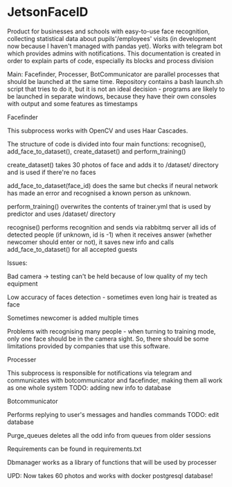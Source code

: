 # JetsonFaceID
Product for businesses and schools with easy-to-use face recognition, collecting statistical data about pupils'/employees' visits (in development now because I haven't managed with pandas yet). Works with telegram bot which provides admins with notifications.
This documentation is created in order to explain parts of code, especially its blocks and process division

Main: 
Facefinder, Processer, BotCommunicator are parallel processes that should be launched at the same time. Repository contains a bash launch.sh script that tries to do it, but it is not an ideal decision - programs are likely to be launched in separate windows, because they have their own consoles with output and some features as timestamps


Facefinder


This subprocess works with OpenCV and uses Haar Cascades. 

The structure of code is divided into four main functions: recognise(), add_face_to_dataset(), create_dataset() and perform_training()

create_dataset() takes 30 photos of face and adds it to /dataset/ directory and is used if there're no faces

add_face_to_dataset(face_id) does the same but checks if neural network has made an error and recognised a known person as unknown.

perform_training() overwrites the contents of trainer.yml that is used by predictor and uses /dataset/ directory

recognise() performs recognition and sends via rabbitmq server all ids of detected people (if unknown, id is -1)
when it receives answer (whether newcomer should enter or not), it saves new info and calls add_face_to_dataset() for all accepted guests

Issues:

Bad camera -> testing can't be held because of low quality of my tech equipment

Low accuracy of faces detection - sometimes even long hair is treated as face

Sometimes newcomer is added multiple times

Problems with recognising many people - when turning to training mode, only one face should be in the camera sight. So, there should be some limitations provided by companies that use this software.

Processer

This subprocess is responsible for notifications via telegram and communicates with botcommunicator and facefinder, making them all work as one whole system
TODO: adding new info to database

Botcommunicator

Performs replying to user's messages and handles commands
TODO: edit database

Purge_queues deletes all the odd info from queues from older sessions

Requirements can be found in requirements.txt

Dbmanager works as a library of functions that will be used by processer

UPD: Now takes 60 photos and works with docker postgresql database!
